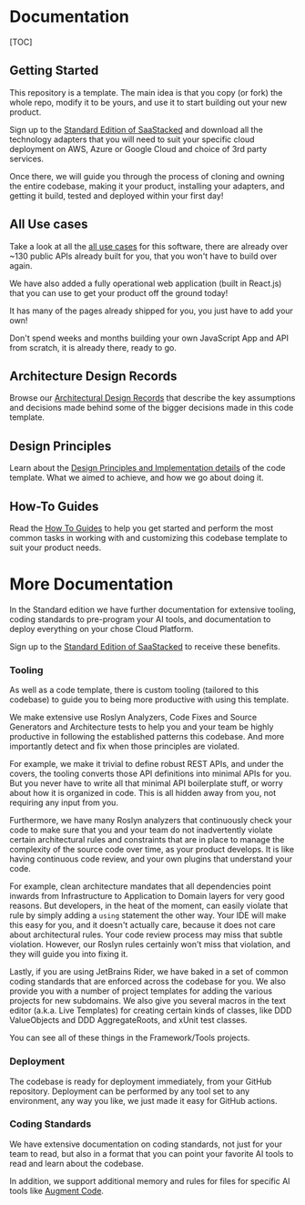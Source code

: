 # Documentation

[TOC]

## Getting Started

This repository is a template. The main idea is that you copy (or fork) the whole repo, modify it to be yours, and use it to start building out your new product.

Sign up to the [Standard Edition of SaaStacked](https://www.saastacked.com) and download all the technology adapters that you will need to suit your specific cloud deployment on AWS,  Azure or Google Cloud and choice of 3rd party services.

Once there, we will guide you through the process of cloning and owning the entire codebase, making it your product, installing your adapters, and getting it build, tested and deployed within your first day!

## All Use cases

Take a look at all the [all use cases](design-principles/0000-all-use-cases.md) for this software, there are already over ~130 public APIs already built for you, that you won't have to build over again.

We have also added a fully operational web application (built in React.js) that you can use to get your product off the ground today!

It has many of the pages already shipped for you, you just have to add your own!

Don't spend weeks and months building your own JavaScript App and API from scratch, it is already there, ready to go. 

## Architecture Design Records

Browse our [Architectural Design Records](decisions/README.md) that describe the key assumptions and decisions made behind some of the bigger decisions made in this code template.

## Design Principles

Learn about the [Design Principles and Implementation details](design-principles/README.md) of the code template. What we aimed to achieve, and how we go about doing it.

## How-To Guides

Read the [How To Guides](how-to-guides/README.md) to help you get started and perform the most common tasks in working with and customizing this codebase template to suit your product needs.

# More Documentation

In the Standard edition we have further documentation for extensive tooling, coding standards to pre-program your AI tools, and documentation to deploy everything on your chose Cloud Platform. 

Sign up to the [Standard Edition of SaaStacked](https://www.saastacked.com) to receive these benefits.

### Tooling

As well as a code template, there is custom tooling (tailored to this codebase) to guide you to being more productive with using this template.

We make extensive use Roslyn Analyzers, Code Fixes and Source Generators and Architecture tests to help you and your team be highly productive in following the established patterns this codebase. And more importantly detect and fix when those principles are violated.

For example, we make it trivial to define robust REST APIs, and under the covers, the tooling converts those API definitions into minimal APIs for you. But you never have to write all that minimal API boilerplate stuff, or worry about how it is organized in code. This is all hidden away from you, not requiring any input from you.

Furthermore, we have many Roslyn analyzers that continuously check your code to make sure that you and your team do not inadvertently violate certain architectural rules and constraints that are in place to manage the complexity of the source code over time, as your product develops. It is like having continuous code review, and your own plugins that understand your code.

For example, clean architecture mandates that all dependencies point inwards from Infrastructure to Application to Domain layers for very good reasons. But developers, in the heat of the moment, can easily violate that rule by simply adding a `using` statement the other way. Your IDE will make this easy for you, and it doesn't actually care, because it does not care about architectural rules. Your code review process may miss that subtle violation. However, our Roslyn rules certainly won't miss that violation, and they will guide you into fixing it.

Lastly, if you are using JetBrains Rider, we have baked in a set of common coding standards that are enforced across the codebase for you.
We also provide you with a number of project templates for adding the various projects for new subdomains.
We also give you several macros in the text editor (a.k.a. Live Templates) for creating certain kinds of classes, like DDD ValueObjects and DDD AggregateRoots, and xUnit test classes.

You can see all of these things in the Framework/Tools projects.

### Deployment

The codebase is ready for deployment immediately, from your GitHub repository.
Deployment can be performed by any tool set to any environment, any way you like, we just made it easy for GitHub actions.

### Coding Standards

We have extensive documentation on coding standards, not just for your team to read, but also in a format that you can point your favorite AI tools to read and learn about the codebase.

In addition, we support additional memory and rules for files for specific AI tools like [Augment Code](https://www.augmentcode.com/).